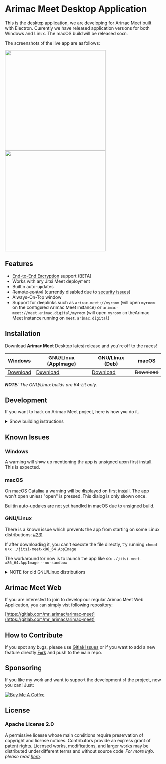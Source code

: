 # Arimac Meet Desktop Application

This is the desktop application, we are developing for Arimac Meet built with Electron.  Currently we have released application versions for both Windows and Linux. The macOS build will be released soon.

The screenshots of the live app are as follows:

<img src="https://gitlab.com/mr_arimac/arimac-meet-desktop-app/-/raw/main/resources/screenshots/1.jpeg" height="325"> <img src="https://gitlab.com/mr_arimac/arimac-meet-desktop-app/-/raw/main/resources/screenshots/2.jpeg" height="325"> 

  
## Features

- [End-to-End Encryption](https://jitsi.org/blog/e2ee/) support (BETA)
- Works with any Jitsi Meet deployment
- Builtin auto-updates
- ~~Remote control~~ (currently disabled due to [security issues](https://github.com/jitsi/security-advisories/blob/master/advisories/JSA-2020-0001.md))
- Always-On-Top window
- Support for deeplinks such as `arimac-meet://myroom` (will open `myroom` on the configured Arimac Meet instance) or `arimac-meet://meet.arimac.digital/myroom` (will open `myroom` on theArimac Meet instance running on `meet.arimac.digital`)

## Installation

Download **Arimac Meet** Desktop latest release and you're off to the races!

| Windows | GNU/Linux (AppImage) | GNU/Linux (Deb) | macOS |
| -- | -- | -- | -- |
| [Download](https://arimaccommon.blob.core.windows.net/arimac-meet/arimac_meet_setup.exe) | [Download](https://arimaccommon.blob.core.windows.net/arimac-meet/arimac_meet_package-x86_64.AppImage) | [Download](https://arimaccommon.blob.core.windows.net/arimac-meet/arimac_meet_package-amd64.deb) | ~~Download~~ | 

***NOTE:** The GNU/LInux builds are 64-bit only.*

## Development

If you want to hack on Arimac Meet project, here is how you do it.

<details><summary>Show building instructions</summary>

#### Installing dependencies

Install Node.js 12 first (or if you use [nvm](https://github.com/nvm-sh/nvm), switch to Node.js 12 by running `nvm use`).

<details><summary>Extra dependencies for Windows</summary>

```bash
npm install --global --production windows-build-tools
npm config set msvs_version 2017
```
</details>

<details><summary>Extra dependencies for GNU/Linux</summary>

X11, PNG and zlib development packages are necessary. On Debian-like systems then can be installed as follows:

```bash
sudo apt install libx11-dev zlib1g-dev libpng-dev libxtst-dev
```
</details>

Install all required packages:

```bash
npm install
```

#### Starting in development mode

```bash
npm start
```

The debugger tools are available when running in dev mode and can be activated with keyboard shortcuts as defined here https://github.com/sindresorhus/electron-debug#features.

It can also be displayed automatically from the `SHOW_DEV_TOOLS` environment variable such as:

```bash
SHOW_DEV_TOOLS=true npm start
```
or from the application `--show-dev-tools` command line flag.

#### Building the production distribution

```bash
npm run dist
```

</details>

## Known Issues

### Windows
A warning will show up mentioning the app is unsigned upon first install. This is expected.

### macOS
On macOS Catalina a warning will be displayed on first install. The app won't open unless "open" is pressed. This dialog is only shown once.

Builtin auto-updates are not yet handled in macOS due to unsigned build.

### GNU/Linux
There is a known issue which prevents the app from starting on some Linux distributions: [#231](https://github.com/jitsi/jitsi-meet-electron/issues/231)

If after downloading it, you can't execute the file directly, try running `chmod u+x ./jitsi-meet-x86_64.AppImage`

The workaround for now is to launch the app like so: `./jitsi-meet-x86_64.AppImage --no-sandbox`

<details><summary>NOTE for old GNU/Linux distributions</summary>

You might get the following error:

```
FATAL:nss_util.cc(632)] NSS_VersionCheck("3.26") failed. NSS >= 3.26 is required.
Please upgrade to the latest NSS, and if you still get this error, contact your
distribution maintainer.
```

If you do, please install NSS (example for Debian / Ubuntu):

```bash
sudo apt-get install libnss3
```

</details>

## Arimac Meet Web

If you are interested to join to develop our regular Arimac Meet Web Application, you can simply vist following repository:

[https://gitlab.com/mr_arimac/arimac-meet](https://gitlab.com/mr_arimac/arimac-meet)

## How to Contribute

If you spot any bugs, please use  [Gitlab Issues](https://gitlab.com/mr_arimac/arimac-meet-desktop-app/-/issues)  or if you want to add a new feature directly   [Fork](https://gitlab.com/mr_arimac/arimac-meet-desktop-app/-/forks/new) and push to the main repo.

## Sponsoring

If you like my work and want to support the development of the project, now you can! Just:

[![Buy Me A Coffee](https://camo.githubusercontent.com/0f3e240e3bc1e7876ec84f7d3e224eb01144293e5a74e7f53df732d656bfc325/68747470733a2f2f7265732e636c6f7564696e6172792e636f6d2f70616e722f696d6167652f75706c6f61642f76313537393337343730352f6275796d6561636f666665655f793679766f762e737667)](https://manoranjana.me)

## License

### Apache License 2.0

A permissive license whose main conditions require preservation of copyright and license notices. Contributors provide an express grant of patent rights. Licensed works, modifications, and larger works may be distributed under different terms and without source code.
*For more info. please read [here](https://www.apache.org/licenses/LICENSE-2.0).*
